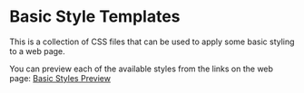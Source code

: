 # Basic Style Templates

This is a collection of CSS files that can be used to apply some basic styling to a web page.

You can preview each of the available styles from the links on the web page: [Basic Styles Preview](https://mbmosman.github.io/basic-style-templates/)
